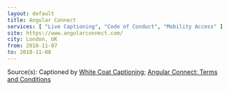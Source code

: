 ```yaml
---
layout: default
title: Angular Connect
services: [ "Live Captioning", "Code of Conduct", "Mobility Access" ]
site: https://www.angularconnect.com/
city: London, UK
from: 2018-11-07
to: 2018-11-08
---
```


Source(s): Captioned by [White Coat Captioning](http://www.whitecoatcaptioning.com/); [Angular Connect: Terms and Conditions](https://www.angularconnect.com/2018/terms-and-conditions/)